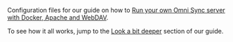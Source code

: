 Configuration files for our guide on how to [Run your own Omni Sync server with Docker, Apache and WebDAV]().

To see how it all works, jump to the [Look a bit
deeper]()
section of our guide.
